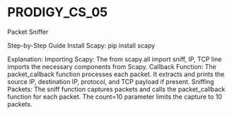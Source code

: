 # PRODIGY_CS_05
Packet Sniffer

Step-by-Step Guide
Install Scapy:
pip install scapy


Explanation:
Importing Scapy: The from scapy.all import sniff, IP, TCP line imports the necessary components from Scapy.
Callback Function: The packet_callback function processes each packet. It extracts and prints the source IP, destination IP, protocol, and TCP payload if present.
Sniffing Packets: The sniff function captures packets and calls the packet_callback function for each packet. The count=10 parameter limits the capture to 10 packets.
